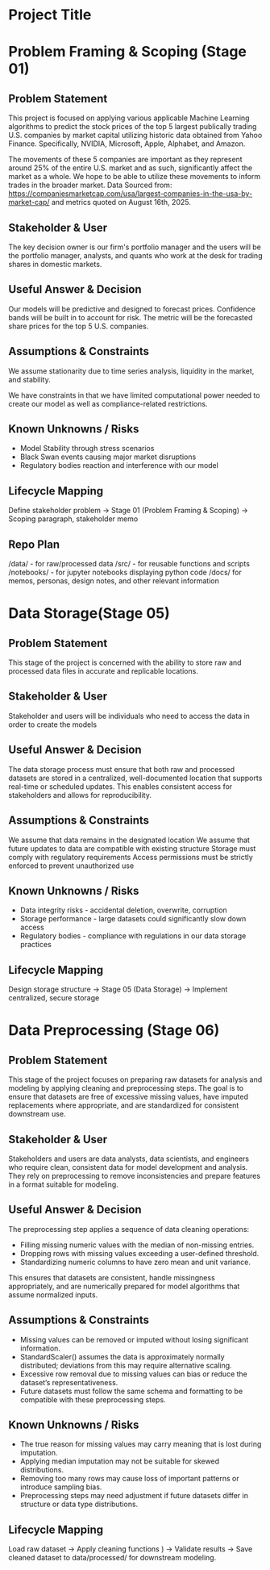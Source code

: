 # Project Title
# Problem Framing & Scoping (Stage 01)
## Problem Statement
This project is focused on applying various applicable Machine Learning algorithms to predict the stock prices of the top 5 largest publically trading U.S. companies by market capital utilizing historic data obtained from Yahoo Finance. Specifically, NVIDIA, Microsoft, Apple, Alphabet, and Amazon. 

The movements of these 5 companies are important as they represent around 25% of the entire U.S. market and as such, significantly affect the market as a whole. We hope to be able to utilize these movements to inform trades in the broader market. Data Sourced from: https://companiesmarketcap.com/usa/largest-companies-in-the-usa-by-market-cap/ and metrics quoted on August 16th, 2025. 
## Stakeholder & User
The key decision owner is our firm's portfolio manager and the users will be the portfolio manager, analysts, and quants who work at the desk for trading shares in domestic markets. 
## Useful Answer & Decision
Our models will be predictive and designed to forecast prices. Confidence bands will be built in to account for risk. The metric will be the forecasted share prices for the top 5 U.S. companies. 
## Assumptions & Constraints
We assume stationarity due to time series analysis, liquidity in the market, and stability. 

We have constraints in that we have limited computational power needed to create our model as well as compliance-related restrictions. 
## Known Unknowns / Risks
- Model Stability through stress scenarios
- Black Swan events causing major market disruptions
- Regulatory bodies reaction and interference with our model
## Lifecycle Mapping
Define stakeholder problem → Stage 01 (Problem Framing & Scoping) → Scoping paragraph, stakeholder memo


## Repo Plan
/data/ - for raw/processed data
/src/ - for reusable functions and scripts
/notebooks/ - for jupyter notebooks displaying python code
/docs/ for memos, personas, design notes, and other relevant information


# Data Storage(Stage 05)
## Problem Statement
This stage of the project is concerned with the ability to store raw and processed data files in accurate and replicable locations.
## Stakeholder & User
Stakeholder and users will be individuals who need to access the data in order to create the models
## Useful Answer & Decision
The data storage process must ensure that both raw and processed datasets are stored in a centralized, well-documented location that supports real-time or scheduled updates. This enables consistent access for stakeholders and allows for reproducibility.
## Assumptions & Constraints
We assume that data remains in the designated location
We assume that future updates to data are compatible with existing structure
Storage must comply with regulatory requirements
Access permissions must be strictly enforced to prevent unauthorized use
## Known Unknowns / Risks
- Data integrity risks - accidental deletion, overwrite, corruption
- Storage performance - large datasets could significantly slow down access
- Regulatory bodies - compliance with regulations in our data storage practices
## Lifecycle Mapping
Design storage structure → Stage 05 (Data Storage) → Implement centralized, secure storage


# Data Preprocessing (Stage 06)

## Problem Statement
This stage of the project focuses on preparing raw datasets for analysis and modeling by applying cleaning and preprocessing steps. The goal is to ensure that datasets are free of excessive missing values, have imputed replacements where appropriate, and are standardized for consistent downstream use.

## Stakeholder & User
Stakeholders and users are data analysts, data scientists, and engineers who require clean, consistent data for model development and analysis. They rely on preprocessing to remove inconsistencies and prepare features in a format suitable for modeling.

## Useful Answer & Decision
The preprocessing step applies a sequence of data cleaning operations:
- Filling missing numeric values with the median of non-missing entries.
- Dropping rows with missing values exceeding a user-defined threshold.
- Standardizing numeric columns to have zero mean and unit variance.

This ensures that datasets are consistent, handle missingness appropriately, and are numerically prepared for model algorithms that assume normalized inputs.

## Assumptions & Constraints

- Missing values can be removed or imputed without losing significant information.
- StandardScaler() assumes the data is approximately normally distributed; deviations from this may require alternative scaling.
- Excessive row removal due to missing values can bias or reduce the dataset’s representativeness.
- Future datasets must follow the same schema and formatting to be compatible with these preprocessing steps.

## Known Unknowns / Risks

- The true reason for missing values may carry meaning that is lost during imputation.
- Applying median imputation may not be suitable for skewed distributions.
- Removing too many rows may cause loss of important patterns or introduce sampling bias.
- Preprocessing steps may need adjustment if future datasets differ in structure or data type distributions.

## Lifecycle Mapping

Load raw dataset → Apply cleaning functions ) → Validate results → Save cleaned dataset to data/processed/ for downstream modeling.

